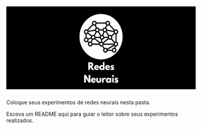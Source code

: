 <h1 align="center"> <img src="logo_redes_neurais2.PNG" style="width:530px;height:220px"/> 
</h1>

Coloque seus experimentos de redes neurais nesta pasta.

Esceva um README aqui para guiar o leitor sobre seus experimentos realizados.
